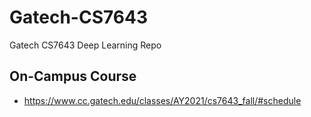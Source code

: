 # Gatech-CS7643
Gatech CS7643 Deep Learning Repo

## On-Campus Course
- https://www.cc.gatech.edu/classes/AY2021/cs7643_fall/#schedule

